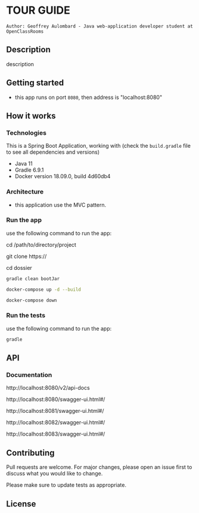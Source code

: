 
# TOUR GUIDE
```Author: Geoffrey Aulombard - Java web-application developer student at OpenClassRooms```

## Description

description

## Getting started

- this app runs on port ``8080``, then address is "localhost:8080"


## How it works
### Technologies

This is a Spring Boot Application, working with (check the ``build.gradle`` file to see all dependencies and versions)

- Java 11
- Gradle 6.9.1
- Docker version 18.09.0, build 4d60db4

### Architecture

- this application use the MVC pattern.


### Run the app

use the following command to run the app:

cd /path/to/directory/project

git clone https://

cd dossier

 ```bash
 gradle clean bootJar
```

 ```bash
 docker-compose up -d --build 
```
 ```bash
 docker-compose down
```


### Run the tests

use the following command to run the app:

 ```bash
 gradle
```

## API
### Documentation

http://localhost:8080/v2/api-docs

http://localhost:8080/swagger-ui.html#/

http://localhost:8081/swagger-ui.html#/

http://localhost:8082/swagger-ui.html#/

http://localhost:8083/swagger-ui.html#/

## Contributing
Pull requests are welcome. For major changes, please open an issue first to discuss what you would like to change.

Please make sure to update tests as appropriate.

## License

